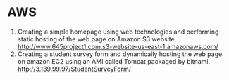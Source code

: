 # AWS

1. Creating a simple homepage using web technologies and performing static hosting of the web page on Amazon S3 website. http://www.645project1.com.s3-website-us-east-1.amazonaws.com/
3. Creating a student survey form and dynamically hosting the web page on amazon EC2 using an AMI called Tomcat packaged by bitnami. http://3.139.99.97/StudentSurveyForm/ 
